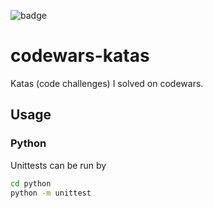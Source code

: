 ![badge](https://www.codewars.com/users/avra/badges/large)
# codewars-katas
Katas (code challenges) I solved on codewars.


## Usage
### Python
Unittests can be run by
```bash
cd python
python -m unittest
```